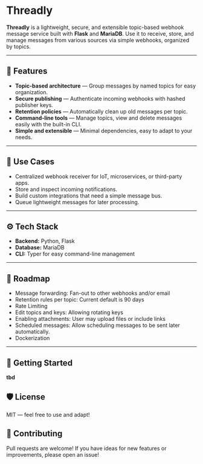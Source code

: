 # Threadly

**Threadly** is a lightweight, secure, and extensible topic-based webhook message service built with **Flask** and **MariaDB**. Use it to receive, store, and manage messages from various sources via simple webhooks, organized by topics.

---

## 🚀 Features

- **Topic-based architecture** — Group messages by named topics for easy organization.
- **Secure publishing** — Authenticate incoming webhooks with hashed publisher keys.
- **Retention policies** — Automatically clean up old messages per topic.
- **Command-line tools** — Manage topics, view and delete messages easily with the built-in CLI.
- **Simple and extensible** — Minimal dependencies, easy to adapt to your needs.

---

## 📌 Use Cases

- Centralized webhook receiver for IoT, microservices, or third-party apps.
- Store and inspect incoming notifications.
- Build custom integrations that need a simple message bus.
- Queue lightweight messages for later processing.

---

## ⚙️ Tech Stack

- **Backend:** Python, Flask
- **Database:** MariaDB
- **CLI:** Typer for easy command-line management

---

## 🚦 Roadmap
- Message forwarding: Fan-out to other webhooks and/or email
- Retention rules per topic: Current default is 90 days
- Rate Limiting
- Edit topics and keys: Allowing rotating keys
- Enabling attachments: User may upload files or include links
- Scheduled messages: Allow scheduling messages to be sent later automatically.
- Dockerization

---

## 📖 Getting Started
**tbd**

## 🛡️ License
MIT — feel free to use and adapt!

## 🙌 Contributing
Pull requests are welcome! If you have ideas for new features or improvements, please open an issue!